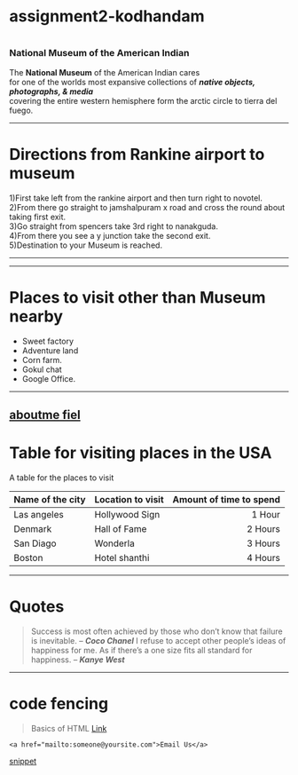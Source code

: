 # assignment2-kodhandam
#
### National Museum of the American Indian
The **National Museum** of the American Indian cares <br> for one of the worlds most expansive collections of ***native objects, photographs, & media*** <br>covering the entire western hemisphere form the arctic circle to tierra del fuego.
***
# Directions from Rankine airport to museum

1)First take left from the rankine airport and then turn right to novotel.<br>
2)From there go straight to jamshalpuram x road and cross the round about taking first exit.<br>
3)Go straight from spencers take 3rd right to nanakguda.<br>
4)From there you see a y junction take the second exit.<br>
5)Destination to your Museum is reached.
***
***
# Places to visit other than Museum nearby
* Sweet factory
* Adventure land
* Corn farm.
* Gokul chat
* Google Office.
***
[aboutme fiel](AboutMe.md)
---
# Table for visiting places in the USA

A table for the places to visit

| Name of the city | Location to visit | Amount of time to spend |
| --- | --- | ---: |
| Las angeles | Hollywood Sign | 1 Hour |
| Denmark| Hall of Fame | 2 Hours |
| San Diago | Wonderla | 3 Hours|
| Boston| Hotel shanthi | 4 Hours|
_ _ _
# Quotes
>Success is most often achieved by those who don’t know that failure is inevitable. – ***Coco Chanel***
>I refuse to accept other people’s ideas of happiness for me. As if there’s a one size fits all standard for happiness.  – ***Kanye West***

_ _ _
# code fencing
>Basics of HTML
[Link](https://www.w3schools.com/html/html_basic.asp)
```
<a href="mailto:someone@yoursite.com">Email Us</a> 
```
[snippet](https://css-tricks.com/snippets/html/mailto-links/)